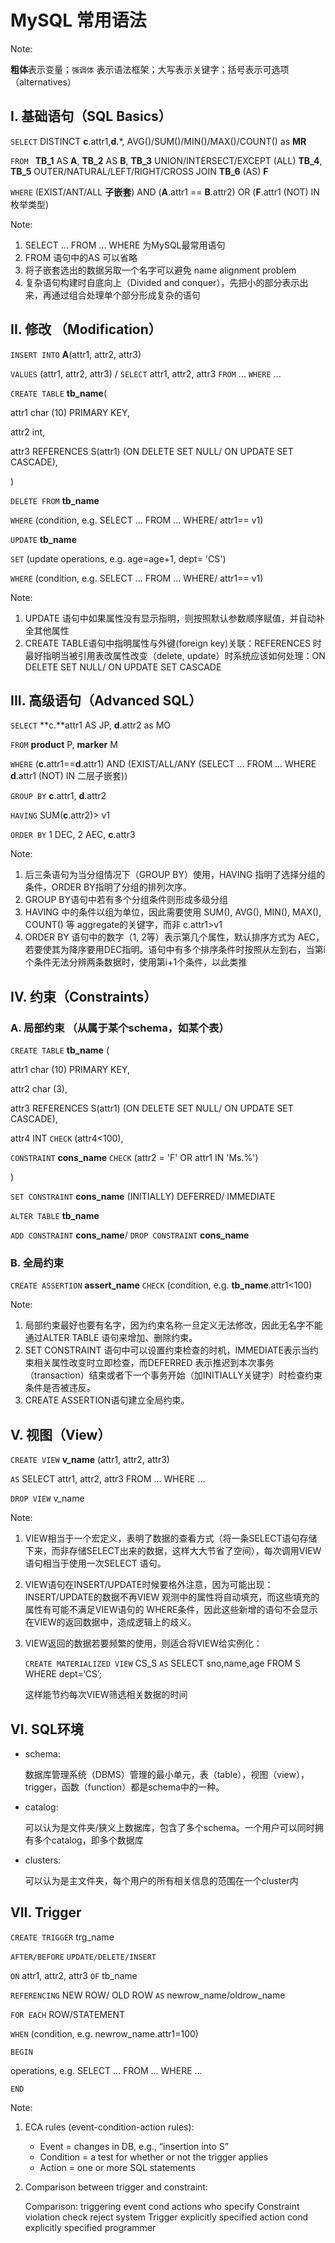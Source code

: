 # MySQL 常用语法

Note:

**粗体**表示变量；`强调体` 表示语法框架；大写表示关键字；括号表示可选项（alternatives）

## I. 基础语句（SQL Basics）

`SELECT` DISTINCT **c**.attr1,**d**.*, AVG()/SUM()/MIN()/MAX()/COUNT() as **MR**

`FROM ` **TB_1** AS **A**, **TB_2** AS **B**, **TB_3** UNION/INTERSECT/EXCEPT (ALL) **TB_4**, **TB_5** OUTER/NATURAL/LEFT/RIGHT/CROSS JOIN **TB_6** (AS) **F** 

`WHERE` (EXIST/ANT/ALL **子嵌套**) AND (**A**.attr1 == **B**.attr2) OR (**F**.attr1 (NOT) IN 枚举类型) 

Note:

1.  SELECT ... FROM ... WHERE 为MySQL最常用语句
2. FROM 语句中的AS 可以省略
3. 将子嵌套选出的数据另取一个名字可以避免 name alignment problem
4. 复杂语句构建时自底向上（Divided and conquer），先把小的部分表示出来，再通过组合处理单个部分形成复杂的语句

## II. 修改 （Modification）

`INSERT INTO` **A**(attr1, attr2, attr3)

`VALUES` (attr1, attr2, attr3)                /                    `SELECT` attr1, attr2, attr3 `FROM` ... `WHERE` ...



`CREATE TABLE` **tb_name**(

attr1 char (10) PRIMARY KEY,

attr2 int,

attr3 REFERENCES S(attr1) (ON DELETE SET NULL/ ON UPDATE SET CASCADE),

)



`DELETE FROM` **tb_name** 

`WHERE` (condition, e.g. SELECT ... FROM ... WHERE/ attr1== v1)



`UPDATE` **tb_name** 

`SET` (update operations, e.g. age=age+1, dept= 'CS') 

`WHERE` (condition, e.g. SELECT ... FROM ... WHERE/ attr1== v1)

 

Note:

1. UPDATE 语句中如果属性没有显示指明，则按照默认参数顺序赋值，并自动补全其他属性
2. CREATE TABLE语句中指明属性与外键(foreign key)关联：REFERENCES 时最好指明当被引用表改属性改变（delete, update）时系统应该如何处理：ON DELETE SET NULL/ ON UPDATE SET CASCADE



## III. 高级语句（Advanced SQL）

`SELECT` **c.**attr1 AS JP, **d**.attr2 as MO

`FROM` **product** P, **marker** M

`WHERE` (**c**.attr1==**d**.attr1) AND (EXIST/ALL/ANY (SELECT ...  FROM ... WHERE **d**.attr1 (NOT) IN 二层子嵌套)) 

`GROUP BY` **c**.attr1, **d**.attr2

`HAVING` SUM(**c**.attr2)> v1

`ORDER BY` 1 DEC, 2 AEC, **c**.attr3



Note:

1. 后三条语句为当分组情况下（GROUP BY）使用，HAVING 指明了选择分组的条件，ORDER BY指明了分组的排列次序。
2. GROUP BY语句中若有多个分组条件则形成多级分组
3. HAVING 中的条件以组为单位，因此需要使用 SUM(), AVG(), MIN(), MAX(), COUNT() 等 aggregate的关键字，而非 c.attr1>v1
4. ORDER BY 语句中的数字（1, 2等）表示第几个属性，默认排序方式为 AEC，若要使其为降序要用DEC指明。语句中有多个排序条件时按照从左到右，当第i个条件无法分辨两条数据时，使用第i+1个条件，以此类推

## IV. 约束（Constraints）

### A. 局部约束 （从属于某个schema，如某个表）



`CREATE TABLE` **tb_name** (

attr1 char (10) PRIMARY KEY,

attr2 char (3),

attr3 REFERENCES S(attr1) (ON DELETE SET NULL/ ON UPDATE SET CASCADE),

attr4 INT `CHECK` (attr4<100),

`CONSTRAINT` **cons_name** `CHECK` (attr2 = 'F' OR attr1 IN 'Ms.%') 

)



`SET CONSTRAINT` **cons_name** (INITIALLY) DEFERRED/ IMMEDIATE 



`ALTER TABLE` **tb_name** 

`ADD CONSTRAINT` **cons_name**/ `DROP CONSTRAINT` **cons_name** 



### B. 全局约束



`CREATE ASSERTION` **assert_name** `CHECK` (condition, e.g. **tb_name**.attr1<100)



Note:

1. 局部约束最好也要有名字，因为约束名称一旦定义无法修改，因此无名字不能通过ALTER TABLE 语句来增加、删除约束。
2. SET CONSTRAINT 语句中可以设置约束检查的时机，IMMEDIATE表示当约束相关属性改变时立即检查，而DEFERRED 表示推迟到本次事务（transaction）结束或者下一个事务开始（加INITIALLY关键字）时检查约束条件是否被违反。
3. CREATE ASSERTION语句建立全局约束。

## V. 视图（View）

`CREATE VIEW` **v_name** (attr1, attr2, attr3)

`AS` SELECT attr1, attr2, attr3 FROM ... WHERE ...



`DROP VIEW` v_name



Note:

1. VIEW相当于一个宏定义，表明了数据的查看方式（将一条SELECT语句存储下来，而非存储SELECT出来的数据，这样大大节省了空间），每次调用VIEW语句相当于使用一次SELECT 语句。

2. VIEW语句在INSERT/UPDATE时候要格外注意，因为可能出现： INSERT/UPDATE的数据不再VIEW 观测中的属性将自动填充，而这些填充的属性有可能不满足VIEW语句的 WHERE条件，因此这些新增的语句不会显示在VIEW的返回数据中，造成逻辑上的歧义。

3. VIEW返回的数据若要频繁的使用，则适合将VIEW给实例化： 

   `CREATE MATERIALIZED VIEW` CS_S
   `AS` SELECT sno,name,age FROM S WHERE dept=‘CS’;

   这样能节约每次VIEW筛选相关数据的时间

## VI. SQL环境

- schema:

  数据库管理系统（DBMS）管理的最小单元，表（table），视图（view），trigger，函数（function）都是schema中的一种。

- catalog:

  可以认为是文件夹/狭义上数据库，包含了多个schema。一个用户可以同时拥有多个catalog，即多个数据库

- clusters:

  可以认为是主文件夹，每个用户的所有相关信息的范围在一个cluster内

## VII. Trigger

`CREATE TRIGGER` trg_name 

`AFTER/BEFORE` `UPDATE/DELETE/INSERT` 

`ON` attr1, attr2, attr3 `OF` tb_name

 `REFERENCING` NEW ROW/ OLD ROW `AS` newrow_name/oldrow_name

`FOR EACH` ROW/STATEMENT

`WHEN`  (condition, e.g. newrow_name.attr1=100)

`BEGIN`

operations, e.g. SELECT ... FROM ... WHERE ...

`END`



Note:

1. ECA rules (event-condition-action rules):
   		
   - Event = changes in DB, e.g., “insertion into S”
   - Condition = a test for whether or not the trigger applies
   - Action = one or more SQL statements

2. Comparison between trigger and constraint:

   Comparison:
                       triggering event           	cond     		 actions      	who specify 
   Constraint       violation     		check     		  reject        	   system 
   Trigger           explicitly specified   	action cond      explicitly specified  	programmer